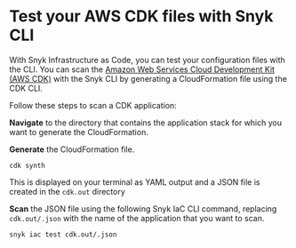 # Test your AWS CDK files with Snyk CLI

With Snyk Infrastructure as Code, you can test your configuration files with the CLI. You can scan the [Amazon Web Services Cloud Development Kit (AWS CDK)](https://aws.amazon.com/cdk/) with the Snyk CLI by generating a CloudFormation file using the CDK CLI.

Follow these steps to scan a CDK application:

**Navigate** to the directory that contains the application stack for which you want to generate the CloudFormation.

**Generate** the CloudFormation file.

```
cdk synth
```

This is displayed on your terminal as YAML output and a JSON file is created in the `cdk.out` directory

**Scan** the JSON file using the following Snyk IaC CLI command, replacing `cdk.out/.json` with the name of the application that you want to scan.

```
snyk iac test cdk.out/.json
```
